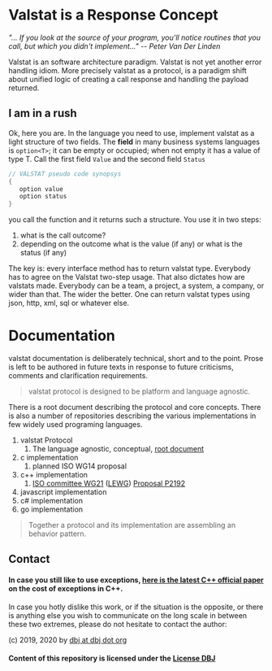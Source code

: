 # Valstat is a Response Concept

 *"... If you look at the source of your program, you'll notice routines that you call, but which you didn't implement..." -- Peter Van Der Linden*
<!--
## Why Valstat?

*As soon as we started programming, we found to our surprise that it wasn't as easy to get programs right as we had thought. Debugging had to be discovered. I can remember the exact instant when I realized that a large part of my life from then on was going to be spent in finding mistakes in my own programs.* —Maurice Wilkes discovers bugs, 1949 

Ultimately this is an effort to help eradicate programming errors. After a lot of time spent being involved in all levels of computer programming, I might humbly add to Mr Wilkes observation: Very early in the process we have discovered that not every programmer knows exactly how to implement the requirement and is equally likely not fully able to do so. Why?

This is not because programmers are less able to understand or learn. This is because programmers are very often supposed to implement what an software development lack of organization sends the programmers way.

Software diagnostics tools, testing concepts and programming idioms, are necessary to decouple from a constant and sometimes dramatic change in project surroundings. Or simply, lack of clear requirements.

Also. Safe code is slow(er).Dangerous code is fast(er). valstat might help in that proverbial balancing act.Especially in modern distributed systems made up of legacy and modern components, developed in various languages or developed by various organizations.

## Paradigm

*"A paradigm is a standard, perspective, or set of ideas. A paradigm is a way of looking at something ... When you change paradigms, you're changing how you think about something..."* [vocabulary.com](https://www.vocabulary.com/dictionary/paradigm)
-->
Valstat is an software architecture paradigm. Valstat is not yet another error handling idiom. More precisely valstat as a protocol, is a paradigm shift about unified logic of creating a call response and handling the payload returned.
<!--
## Scope

The scope of Valstat is ambitious: from the micro code level, to the macro, inter system level.

> Every caller has a responder&trade;
-->
## I am in a rush
Ok, here you are. In the language you need to use, implement valstat as a light structure of two fields. The **field** in many business systems  languages is `option<T>`; it can be empty or occupied; when not empty it has a value of type T. Call the first field `Value` and the second field `Status`

```cpp
// VALSTAT pseudo code synopsys
{
   option value
   option status
}
```
you call the function and it returns such a structure. You use it in two steps:

1. what is the call outcome?
2. depending on the outcome what is the value (if any) or what is the status (if any)

The key is: every interface method has to return valstat type. Everybody has to agree on the Valstat two-step usage. That also dictates how are valstats made. Everybody can be a team, a project, a system, a company, or wider than that. The wider the better. One can return valstat types using json, http, xml, sql or whatever else.

# Documentation

valstat documentation is deliberately technical, short and to the point. Prose is left to be authored in future texts in response to future criticisms, comments and clarification requirements.

> valstat protocol is designed to be platform and language agnostic.

There is a root document describing the protocol and core concepts. There is also a number of repositories describing the various implementations in few widely used programing languages. 

1. valstat Protocol
   1. The language agnostic, conceptual, [root document](VALSTAT.md)
2. c implementation
   1. planned ISO WG14 proposal 
3. c++ implementation
   1. [ISO committee WG21](https://github.com/cplusplus/papers/issues/901) ([LEWG](https://github.com/cplusplus/papers/labels/LEWG)) [Proposal P2192](P2192R4.md)
4. javascript implementation
5. c# implementation
6. go implementation

> Together a protocol and its implementation are assembling an behavior pattern.
> 

## Contact

#### In case you still like to use exceptions, [here is the latest C++ official paper](http://www.open-std.org/jtc1/sc22/wg21/docs/papers/2022/p2544r0.html) on the cost of exceptions in C++.

In case you hotly dislike this work, or if the situation is the opposite, or there is anything else you wish to communicate on the long scale in between these two extremes, please do not hesitate to contact the author:

(c) 2019, 2020 by [dbj at dbj dot org](mailto:dbj@dbj.org)

#### Content of this repository is licensed under the [License DBJ](./LICENSE.md)



